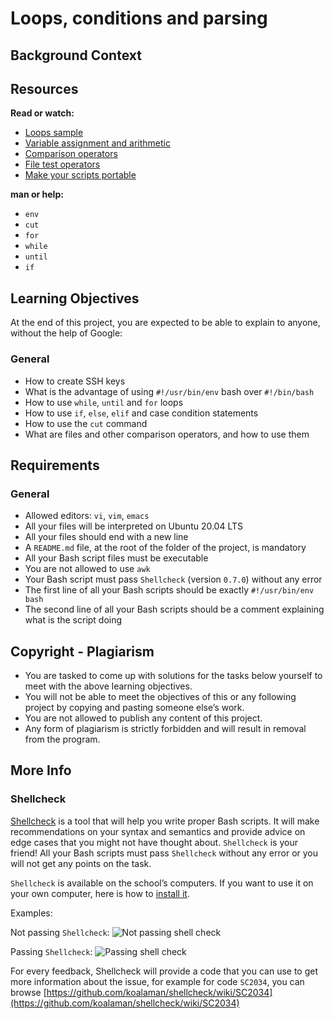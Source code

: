 # Loops, conditions and parsing
## Background Context


## Resources
**Read or watch:**

- [Loops sample](https://tldp.org/LDP/Bash-Beginners-Guide/html/sect_09_01.html)
- [Variable assignment and arithmetic](https://tldp.org/LDP/abs/html/ops.html)
- [Comparison operators](https://tldp.org/LDP/abs/html/comparison-ops.html)
- [File test operators](https://tldp.org/LDP/abs/html/fto.html)
- [Make your scripts portable](https://www.cyberciti.biz/tips/finding-bash-perl-python-portably-using-env.html)

**man or help:**
- ```env```
- ```cut```
- ```for```
- ```while```
- ```until```
- ```if```

## Learning Objectives
At the end of this project, you are expected to be able to explain to anyone, without the help of Google:

### General
- How to create SSH keys
- What is the advantage of using ```#!/usr/bin/env``` bash over ```#!/bin/bash```
- How to use ```while```, ```until``` and ```for``` loops
- How to use ```if```, ```else```, ```elif``` and case condition statements
- How to use the ```cut``` command
- What are files and other comparison operators, and how to use them

## Requirements
### General
- Allowed editors: ```vi```, ```vim```, ```emacs```
- All your files will be interpreted on Ubuntu 20.04 LTS
- All your files should end with a new line
- A ```README.md``` file, at the root of the folder of the project, is mandatory
- All your Bash script files must be executable
- You are not allowed to use ```awk```
- Your Bash script must pass ```Shellcheck``` (version ```0.7.0```) without any error
- The first line of all your Bash scripts should be exactly ```#!/usr/bin/env bash```
- The second line of all your Bash scripts should be a comment explaining what is the script doing

## Copyright - Plagiarism
- You are tasked to come up with solutions for the tasks below yourself to meet with the above learning objectives.
- You will not be able to meet the objectives of this or any following project by copying and pasting someone else’s work.
- You are not allowed to publish any content of this project.
- Any form of plagiarism is strictly forbidden and will result in removal from the program.

## More Info
### Shellcheck
[Shellcheck](https://github.com/koalaman/shellcheck) is a tool that will help you write proper Bash scripts. It will make recommendations on your syntax and semantics and provide advice on edge cases that you might not have thought about. ```Shellcheck``` is your friend! All your Bash scripts must pass ```Shellcheck``` without any error or you will not get any points on the task.

```Shellcheck``` is available on the school’s computers. If you want to use it on your own computer, here is how to [install it](https://github.com/koalaman/shellcheck#installing).

Examples:

Not passing ```Shellcheck```:
![Not passing shell check](https://github.com/kadelcode/alx-devops/blob/main/0x04-loops_conditions_and_parsing/images/Vxotqyj.png)

Passing ```Shellcheck```:
![Passing shell check](https://github.com/kadelcode/alx-devops/blob/main/0x04-loops_conditions_and_parsing/images/ubHWxDU.png)

For every feedback, Shellcheck will provide a code that you can use to get more information about the issue, for example for code ```SC2034```, you can browse [https://github.com/koalaman/shellcheck/wiki/SC2034](https://github.com/koalaman/shellcheck/wiki/SC2034)
